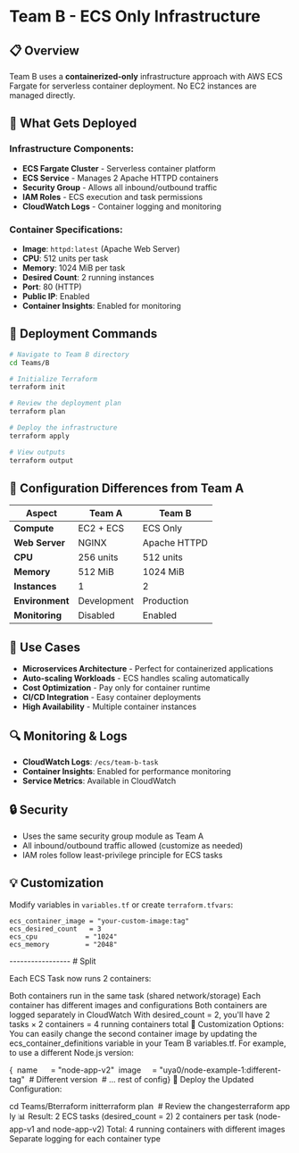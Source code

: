 # Team B - ECS Only Infrastructure

## 📋 Overview
Team B uses a **containerized-only** infrastructure approach with AWS ECS Fargate for serverless container deployment. No EC2 instances are managed directly.

## 🐳 What Gets Deployed

### Infrastructure Components:
- **ECS Fargate Cluster** - Serverless container platform
- **ECS Service** - Manages 2 Apache HTTPD containers
- **Security Group** - Allows all inbound/outbound traffic
- **IAM Roles** - ECS execution and task permissions
- **CloudWatch Logs** - Container logging and monitoring

### Container Specifications:
- **Image**: `httpd:latest` (Apache Web Server)
- **CPU**: 512 units per task
- **Memory**: 1024 MiB per task
- **Desired Count**: 2 running instances
- **Port**: 80 (HTTP)
- **Public IP**: Enabled
- **Container Insights**: Enabled for monitoring

## 🚀 Deployment Commands

```bash
# Navigate to Team B directory
cd Teams/B

# Initialize Terraform
terraform init

# Review the deployment plan
terraform plan

# Deploy the infrastructure
terraform apply

# View outputs
terraform output
```

## 🔧 Configuration Differences from Team A

| Aspect | Team A | Team B |
|--------|--------|--------|
| **Compute** | EC2 + ECS | ECS Only |
| **Web Server** | NGINX | Apache HTTPD |
| **CPU** | 256 units | 512 units |
| **Memory** | 512 MiB | 1024 MiB |
| **Instances** | 1 | 2 |
| **Environment** | Development | Production |
| **Monitoring** | Disabled | Enabled |

## 🎯 Use Cases
- **Microservices Architecture** - Perfect for containerized applications
- **Auto-scaling Workloads** - ECS handles scaling automatically
- **Cost Optimization** - Pay only for container runtime
- **CI/CD Integration** - Easy container deployments
- **High Availability** - Multiple container instances

## 🔍 Monitoring & Logs
- **CloudWatch Logs**: `/ecs/team-b-task`
- **Container Insights**: Enabled for performance monitoring
- **Service Metrics**: Available in CloudWatch

## 🔒 Security
- Uses the same security group module as Team A
- All inbound/outbound traffic allowed (customize as needed)
- IAM roles follow least-privilege principle for ECS tasks

## 💡 Customization
Modify variables in `variables.tf` or create `terraform.tfvars`:

```hcl
ecs_container_image = "your-custom-image:tag"
ecs_desired_count   = 3
ecs_cpu            = "1024"
ecs_memory         = "2048"
```

----------------- # Split

Each ECS Task now runs 2 containers:

Both containers run in the same task (shared network/storage)
Each container has different images and configurations
Both containers are logged separately in CloudWatch
With desired_count = 2, you'll have 2 tasks × 2 containers = 4 running containers total
🎯 Customization Options:
You can easily change the second container image by updating the ecs_container_definitions variable in your Team B variables.tf. For example, to use a different Node.js version:


{  name      = "node-app-v2"  image     = "uya0/node-example-1:different-tag"  # Different version  # ... rest of config}
🚀 Deploy the Updated Configuration:

cd Teams/Bterraform initterraform plan  # Review the changesterraform apply
📊 Result:
2 ECS tasks (desired_count = 2)
2 containers per task (node-app-v1 and node-app-v2)
Total: 4 running containers with different images
Separate logging for each container type